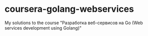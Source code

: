 # coursera-golang-webservices
My solutions to the course "Разработка веб-сервисов на Go (Web services development using Golang)"
